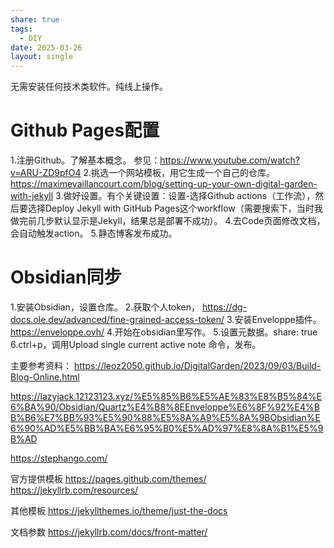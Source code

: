 ```yaml
---
share: true
tags:
  - DIY
date: 2025-03-26
layout: single
---
```



无需安装任何技术类软件。纯线上操作。

# Github Pages配置

1.注册Github。了解基本概念。
参见：https://www.youtube.com/watch?v=ARU-ZD9pfO4
2.挑选一个网站模板，用它生成一个自己的仓库。
https://maximevaillancourt.com/blog/setting-up-your-own-digital-garden-with-jekyll
3.做好设置。有个关键设置：设置-选择Github actions（工作流），然后要选择Deploy Jekyll with GitHub Pages这个workflow（需要搜索下，当时我做完前几步默认显示是Jekyll，结果总是部署不成功）。
4.去Code页面修改文档，会自动触发action。
5.静态博客发布成功。

# Obsidian同步

1.安装Obsidian，设置仓库。
2.获取个人token，
https://dg-docs.ole.dev/advanced/fine-grained-access-token/
3.安装Enveloppe插件。
https://enveloppe.ovh/
4.开始在obsidian里写作。
5.设置元数据。share: true
6.ctrl+p，调用Upload single current active note 命令，发布。

主要参考资料：
https://leoz2050.github.io/DigitalGarden/2023/09/03/Build-Blog-Online.html

https://lazyjack.12123123.xyz/%E5%85%B6%E5%AE%83%E8%B5%84%E6%BA%90/Obsidian/Quartz%E4%B8%8EEnveloppe%E6%8F%92%E4%BB%B6%E7%BB%93%E5%90%88%E5%8A%A9%E5%8A%9BObsidian%E6%90%AD%E5%BB%BA%E6%95%B0%E5%AD%97%E8%8A%B1%E5%9B%AD

https://stephango.com/

官方提供模板
https://pages.github.com/themes/
https://jekyllrb.com/resources/


其他模板
https://jekyllthemes.io/theme/just-the-docs

文档参数
https://jekyllrb.com/docs/front-matter/